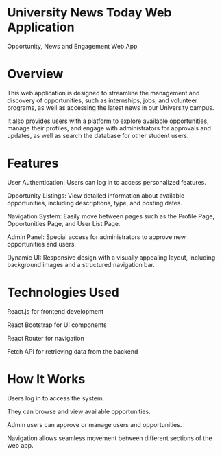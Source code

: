 # University News Today Web Application

Opportunity, News and Engagement Web App

# Overview

This web application is designed to streamline the management and discovery of opportunities, such as internships, jobs, and volunteer programs, as well as accessing the latest news in our University campus. 

It also provides users with a platform to explore available opportunities, manage their profiles, and engage with administrators for approvals and updates, as well as search the database for other student users.

# Features

User Authentication: Users can log in to access personalized features.

Opportunity Listings: View detailed information about available opportunities, including descriptions, type, and posting dates.

Navigation System: Easily move between pages such as the Profile Page, Opportunities Page, and User List Page.

Admin Panel: Special access for administrators to approve new opportunities and users.

Dynamic UI: Responsive design with a visually appealing layout, including background images and a structured navigation bar.

# Technologies Used

React.js for frontend development

React Bootstrap for UI components

React Router for navigation

Fetch API for retrieving data from the backend

# How It Works

Users log in to access the system.

They can browse and view available opportunities.

Admin users can approve or manage users and opportunities.

Navigation allows seamless movement between different sections of the web app.
